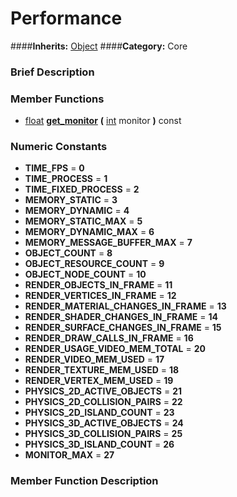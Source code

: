 #  Performance  
####**Inherits:** [Object](class_object)
####**Category:** Core

###  Brief Description  


###  Member Functions 
  * [float](class_float)  **[get&#95;monitor](#get_monitor)**  **(** [int](class_int) monitor  **)** const

###  Numeric Constants  
  * **TIME_FPS** = **0**
  * **TIME_PROCESS** = **1**
  * **TIME_FIXED_PROCESS** = **2**
  * **MEMORY_STATIC** = **3**
  * **MEMORY_DYNAMIC** = **4**
  * **MEMORY_STATIC_MAX** = **5**
  * **MEMORY_DYNAMIC_MAX** = **6**
  * **MEMORY_MESSAGE_BUFFER_MAX** = **7**
  * **OBJECT_COUNT** = **8**
  * **OBJECT_RESOURCE_COUNT** = **9**
  * **OBJECT_NODE_COUNT** = **10**
  * **RENDER_OBJECTS_IN_FRAME** = **11**
  * **RENDER_VERTICES_IN_FRAME** = **12**
  * **RENDER_MATERIAL_CHANGES_IN_FRAME** = **13**
  * **RENDER_SHADER_CHANGES_IN_FRAME** = **14**
  * **RENDER_SURFACE_CHANGES_IN_FRAME** = **15**
  * **RENDER_DRAW_CALLS_IN_FRAME** = **16**
  * **RENDER_USAGE_VIDEO_MEM_TOTAL** = **20**
  * **RENDER_VIDEO_MEM_USED** = **17**
  * **RENDER_TEXTURE_MEM_USED** = **18**
  * **RENDER_VERTEX_MEM_USED** = **19**
  * **PHYSICS_2D_ACTIVE_OBJECTS** = **21**
  * **PHYSICS_2D_COLLISION_PAIRS** = **22**
  * **PHYSICS_2D_ISLAND_COUNT** = **23**
  * **PHYSICS_3D_ACTIVE_OBJECTS** = **24**
  * **PHYSICS_3D_COLLISION_PAIRS** = **25**
  * **PHYSICS_3D_ISLAND_COUNT** = **26**
  * **MONITOR_MAX** = **27**

###  Member Function Description  
